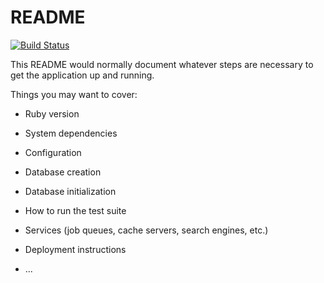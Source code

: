 # README

[![Build Status](https://travis-ci.org/macbury/basket.svg?branch=master)](https://travis-ci.org/macbury/basket)

This README would normally document whatever steps are necessary to get the
application up and running.

Things you may want to cover:

* Ruby version

* System dependencies

* Configuration

* Database creation

* Database initialization

* How to run the test suite

* Services (job queues, cache servers, search engines, etc.)

* Deployment instructions

* ...
